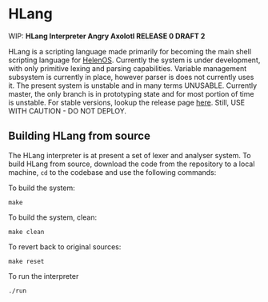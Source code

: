 HLang
=====


WIP: **HLang Interpreter Angry Axolotl RELEASE 0 DRAFT 2**

HLang is a scripting language made primarily for becoming the main shell scripting language for [HelenOS](www.helenos.org). Currently the system is under development, with only primitive lexing and parsing capabilities. Variable management subsystem is currently in place, however parser is does not currently uses it. The present system is unstable and in many terms UNUSABLE. Currently master, the only branch is in prototyping state and for most portion of time is unstable. For stable versions, lookup the release page [here](www.github.com/supragya/HLang/releases). Still, USE WITH CAUTION - DO NOT DEPLOY.


Building HLang from source
----------------
The HLang interpreter is at present a set of lexer and analyser system. To build HLang from source, download the code from the repository to a local machine, `cd` to the codebase and use the following commands:

To build the system:

    make

To build the system, clean:

    make clean

To revert back to original sources:

    make reset

To run the interpreter

    ./run
